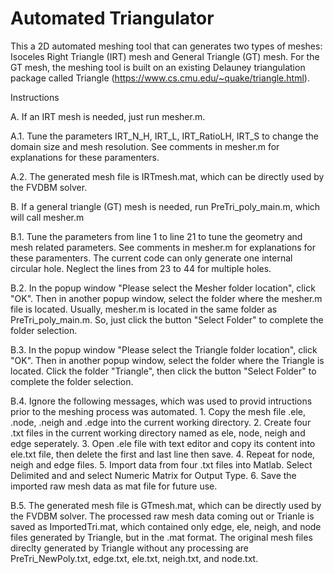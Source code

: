 # Automated Triangulator

This a 2D automated meshing tool that can generates two types of meshes: Isoceles Right Triangle (IRT) mesh and General Triangle (GT) mesh. For the GT mesh, the
meshing tool is built on an existing Delauney triangulation package called Triangle (https://www.cs.cmu.edu/~quake/triangle.html).


Instructions

A. If an IRT mesh is needed, just run mesher.m. 

   A.1. Tune the parameters IRT_N_H, IRT_L, IRT_RatioLH, IRT_S to change the domain size and mesh resolution. See comments in mesher.m for explanations for these paramenters.

   A.2. The generated mesh file is IRTmesh.mat, which can be directly used by the FVDBM solver.


B. If a general triangle (GT) mesh is needed, run PreTri_poly_main.m, which will call mesher.m

   B.1. Tune the parameters from line 1 to line 21 to tune the geometry and mesh related parameters. See comments in mesher.m for explanations for these paramenters. The current code can only generate one internal circular hole. Neglect the lines from 23 to 44 for multiple holes.


   B.2. In the popup window "Please select the Mesher folder location", click "OK". Then in another popup window, select the folder where the mesher.m file is located. Usually, mesher.m is located in the same folder as PreTri_poly_main.m. So, just click the button "Select Folder" to complete the folder selection.

   B.3. In the popup window "Please select the Triangle folder location", click "OK". Then in another popup window, select the folder where the Triangle is located. Click the folder "Triangle", then click the button "Select Folder" to complete the folder selection.

   B.4. Ignore the following messages, which was used to provid intructions prior to the meshing process was automated.
        1. Copy the mesh file .ele, .node, .neigh and .edge into the current working directory.
        2. Create four .txt files in the current working directory named as ele, node, neigh and edge seperately.
        3. Open .ele file with text editor and copy its content into ele.txt file, then delete the first and last line then save.
        4. Repeat for node, neigh and edge files.
        5. Import data from four .txt files into Matlab. Select Delimited and and select Numeric Matrix for Output Type.
        6. Save the imported raw mesh data as mat file for future use.

   B.5. The generated mesh file is GTmesh.mat, which can be directly used by the FVDBM solver.
        The processed raw mesh data coming out or Trianle is saved as ImportedTri.mat, which contained only edge, ele, neigh, and node files generated by Triangle, but in the .mat format.
        The original mesh files direclty generated by Triangle without any processing are PreTri_NewPoly.txt, edge.txt, ele.txt, neigh.txt, and node.txt.
